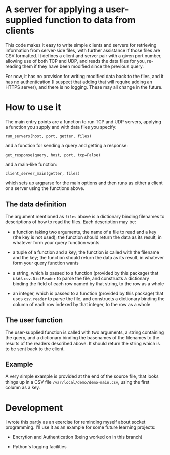 A server for applying a user-supplied function to data from clients
===================================================================

This code makes it easy to write simple clients and servers for
retrieving information from server-side files, with further assistance
if those files are CSV formatted.  It defines a client and server pair
with a given port number, allowing use of both TCP and UDP, and reads
the data files for you, re-reading them if they have been modified
since the previous query.

For now, it has no provision for writing modified data back to the
files, and it has no authentication (I suspect that adding that will
require adding an HTTPS server), and there is no logging.  These may
all change in the future.

How to use it
=============

The main entry points are a function to run TCP and UDP servers,
applying a function you supply and with data files you specify:

    run_servers(host, port, getter, files)

and a function for sending a query and getting a response:

    get_response(query, host, port, tcp=False)

and a main-like function:

    client_server_main(getter, files)

which sets up argparse for the main options and then runs as either a
client or a server using the functions above.

The data definition
-------------------

The argument mentioned as `files` above is a dictionary binding
filenames to descriptions of how to read the files.  Each description
may be:

 * a function taking two arguments, the name of a file to read and a
   key (the key is not used); the function should return the data as
   its result, in whatever form your query function wants

 * a tuple of a function and a key; the function is called with the
   filename and the key; the function should return the data as
   its result, in whatever form your query function wants

 * a string, which is passed to a function (provided by this package)
   that uses `csv.DictReader` to parse the file, and constructs a
   dictionary binding the field of each row named by that string, to
   the row as a whole

 * an integer, which is passed to a function (provided by this
   package) that uses `csv.reader` to parse the file, and constructs a
   dictionary binding the column of each row indexed by that integer,
   to the row as a whole

The user function
-----------------

The user-supplied function is called with two arguments, a string
containing the query, and a dictionary binding the basenames of the
filenames to the results of the readers described above.  It should
return the string which is to be sent back to the client.

Example
-------

A very simple example is provided at the end of the source file, that
looks things up in a CSV file `/var/local/demo/demo-main.csv`, using
the first column as a key.

Development
===========

I wrote this partly as an exercise for reminding myself about socket
programming.  I'll use it as an example for some future learning
projects:

 * Encrytion and Authentication (being worked on in this branch)

 * Python's logging facilities
